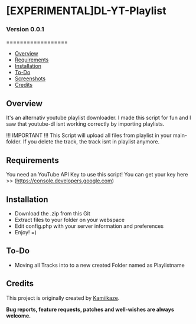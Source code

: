 # [EXPERIMENTAL]DL-YT-Playlist
### Version 0.0.1
==================

- [Overview](#overview)
- [Requirements](#Requirements)
- [Installation](#installation)
- [To-Do](#To-Do)
- [Screenshots](#screenshots)
- [Credits](#credits)

## Overview ##

It's an alternativ youtube playlist downloader. I made this script for fun and I saw that youtube-dl isnt working correctly by importing playlists.

!!! IMPORTANT !!!
This Script will upload all files from playlist in your main-folder. If you delete the track, the track isnt in playlist anymore.


## Requirements ##

You need an YouTube API Key to use this script! You can get your key here >> (https://console.developers.google.com)


## Installation ##

- Download the .zip from this Git
- Extract files to your folder on your webspace
- Edit config.php with your server information and preferences
- Enjoy! =)


## To-Do ##

- Moving all Tracks into to a new created Folder named as Playlistname


## Credits ##

This project is originally created by [Kamiikaze](https://github.com/Kamiikaze).






















**Bug reports, feature requests, patches and well-wishes are always welcome.**